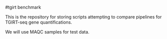 #tgirt benchmark

This is the repository for storing scripts attempting to compare pipelines for TGIRT-seq gene quantifications.

We will use MAQC samples for test data.

